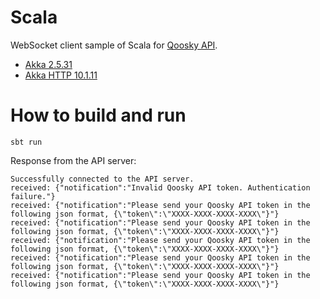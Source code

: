 # Scala

WebSocket client sample of Scala for [Qoosky API](https://www.qoosky.io/help/api).

- [Akka 2.5.31](https://doc.akka.io//docs/akka/2.5.31/?language=scala)
- [Akka HTTP 10.1.11](https://doc.akka.io//docs/akka-http/10.0.9/scala/http/)

# How to build and run

```
sbt run
```

Response from the API server:

```
Successfully connected to the API server.
received: {"notification":"Invalid Qoosky API token. Authentication failure."}
received: {"notification":"Please send your Qoosky API token in the following json format, {\"token\":\"XXXX-XXXX-XXXX-XXXX\"}"}
received: {"notification":"Please send your Qoosky API token in the following json format, {\"token\":\"XXXX-XXXX-XXXX-XXXX\"}"}
received: {"notification":"Please send your Qoosky API token in the following json format, {\"token\":\"XXXX-XXXX-XXXX-XXXX\"}"}
received: {"notification":"Please send your Qoosky API token in the following json format, {\"token\":\"XXXX-XXXX-XXXX-XXXX\"}"}
received: {"notification":"Please send your Qoosky API token in the following json format, {\"token\":\"XXXX-XXXX-XXXX-XXXX\"}"}
```
